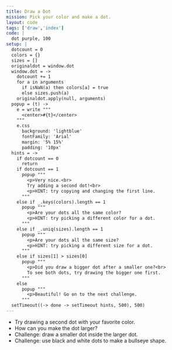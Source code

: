 ```yaml
---
title: Draw a Dot
mission: Pick your color and make a dot.
layout: code
tags: ['draw','index']
code: |
  dot purple, 100
setup: |
  dotcount = 0
  colors = {}
  sizes = []
  originaldot = window.dot
  window.dot = ->
    dotcount += 1
    for a in arguments
      if isNaN(a) then colors[a] = true
      else sizes.push(a)
    originaldot.apply(null, arguments)
  popup = (t) ->
    e = write """
      <center>#{t}</center>
    """
    e.css
      background: 'lightblue'
      fontFamily: 'Arial'
      margin: '5% 15%'
      padding: '10px'
  hints = ->
    if dotcount == 0
      return
    if dotcount == 1
      popup """
        <p>Very nice.<br>
        Try adding a second dot!<br>
        <p>HINT: try copying and changing the first line.
      """
    else if _.keys(colors).length == 1
      popup """
        <p>Are your dots all the same color?
        <p>HINT: try picking a different color for a dot.
      """
    else if _.uniq(sizes).length == 1
      popup """
        <p>Are your dots all the same size?
        <p>HINT: try picking a different size for a dot.
      """
    else if sizes[1] > sizes[0]
      popup """
        <p>Did you draw a bigger dot after a smaller one?<br>
        To see both dots, try drawing the bigger one first.
      """
    else
      popup """
        <p>Beautiful! Go on to the next challenge.
      """
  setTimeout((-> done -> setTimeout hints, 500), 500)
---
```

<p>
<ul>
<li>Try drawing a second dot with your favorite color.
<li>How can you make the dot larger?
<li>Challenge: draw a smaller dot inside the larger dot.
<li>Challenge: use black and white dots to make a bullseye shape.
</ul>
